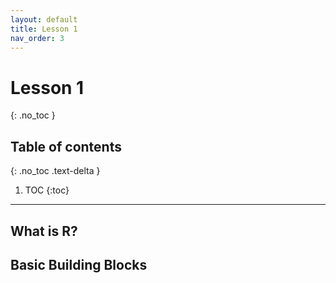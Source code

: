 ```yaml
---
layout: default
title: Lesson 1
nav_order: 3
---
```


# Lesson 1
{: .no_toc }

## Table of contents
{: .no_toc .text-delta }

1. TOC
{:toc}

---

## What is R?

## Basic Building Blocks
